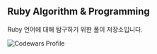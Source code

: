 Ruby Algorithm & Programming
---
Ruby 언어에 대해 탐구하기 위한 풀이 저장소입니다.

![Codewars Profile](https://www.codewars.com/users/loosie/badges/large)
